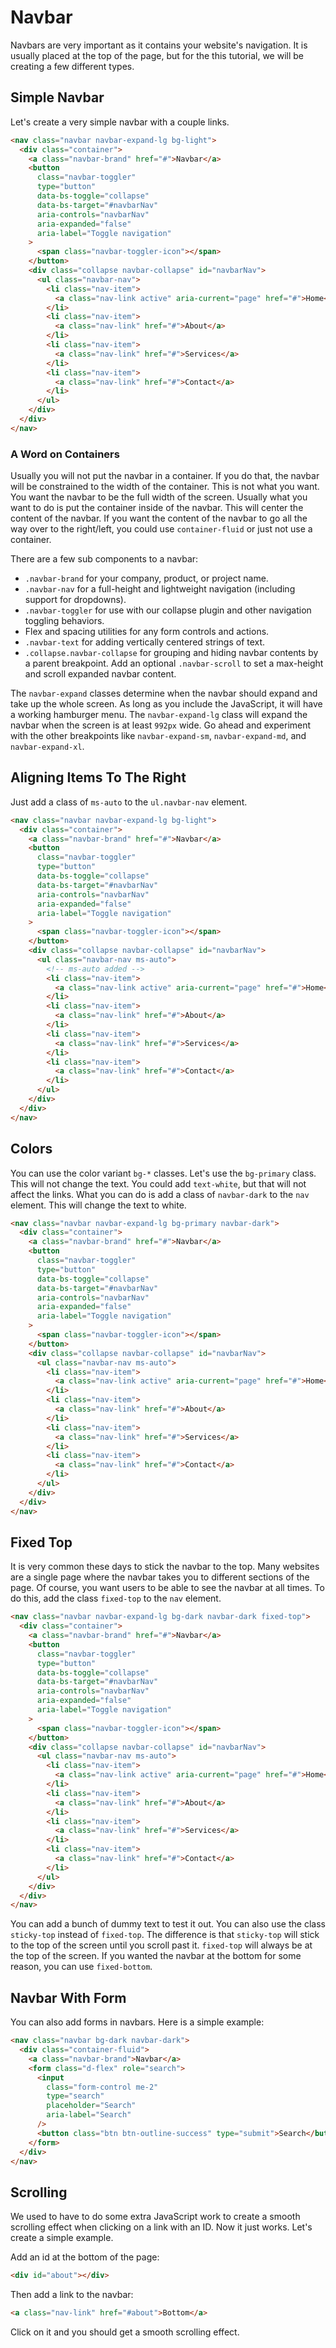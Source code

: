 # Navbar

Navbars are very important as it contains your website's navigation. It is usually placed at the top of the page, but for the this tutorial, we will be creating a few different types.

## Simple Navbar

Let's create a very simple navbar with a couple links.

```html
<nav class="navbar navbar-expand-lg bg-light">
  <div class="container">
    <a class="navbar-brand" href="#">Navbar</a>
    <button
      class="navbar-toggler"
      type="button"
      data-bs-toggle="collapse"
      data-bs-target="#navbarNav"
      aria-controls="navbarNav"
      aria-expanded="false"
      aria-label="Toggle navigation"
    >
      <span class="navbar-toggler-icon"></span>
    </button>
    <div class="collapse navbar-collapse" id="navbarNav">
      <ul class="navbar-nav">
        <li class="nav-item">
          <a class="nav-link active" aria-current="page" href="#">Home</a>
        </li>
        <li class="nav-item">
          <a class="nav-link" href="#">About</a>
        </li>
        <li class="nav-item">
          <a class="nav-link" href="#">Services</a>
        </li>
        <li class="nav-item">
          <a class="nav-link" href="#">Contact</a>
        </li>
      </ul>
    </div>
  </div>
</nav>
```

### A Word on Containers

Usually you will not put the navbar in a container. If you do that, the navbar will be constrained to the width of the container. This is not what you want. You want the navbar to be the full width of the screen. Usually what you want to do is put the container inside of the navbar. This will center the content of the navbar. If you want the content of the navbar to go all the way over to the right/left, you could use `container-fluid` or just not use a container.

There are a few sub components to a navbar:

- `.navbar-brand` for your company, product, or project name.
- `.navbar-nav` for a full-height and lightweight navigation (including support for dropdowns).
- `.navbar-toggler` for use with our collapse plugin and other navigation toggling behaviors.
- Flex and spacing utilities for any form controls and actions.
- `.navbar-text` for adding vertically centered strings of text.
- `.collapse.navbar-collapse` for grouping and hiding navbar contents by a parent breakpoint.
  Add an optional `.navbar-scroll` to set a max-height and scroll expanded navbar content.

The `navbar-expand` classes determine when the navbar should expand and take up the whole screen. As long as you include the JavaScript, it will have a working hamburger menu. The `navbar-expand-lg` class will expand the navbar when the screen is at least `992px` wide. Go ahead and experiment with the other breakpoints like `navbar-expand-sm`, `navbar-expand-md`, and `navbar-expand-xl`.

## Aligning Items To The Right

Just add a class of `ms-auto` to the `ul.navbar-nav` element.

```html
<nav class="navbar navbar-expand-lg bg-light">
  <div class="container">
    <a class="navbar-brand" href="#">Navbar</a>
    <button
      class="navbar-toggler"
      type="button"
      data-bs-toggle="collapse"
      data-bs-target="#navbarNav"
      aria-controls="navbarNav"
      aria-expanded="false"
      aria-label="Toggle navigation"
    >
      <span class="navbar-toggler-icon"></span>
    </button>
    <div class="collapse navbar-collapse" id="navbarNav">
      <ul class="navbar-nav ms-auto">
        <!-- ms-auto added -->
        <li class="nav-item">
          <a class="nav-link active" aria-current="page" href="#">Home</a>
        </li>
        <li class="nav-item">
          <a class="nav-link" href="#">About</a>
        </li>
        <li class="nav-item">
          <a class="nav-link" href="#">Services</a>
        </li>
        <li class="nav-item">
          <a class="nav-link" href="#">Contact</a>
        </li>
      </ul>
    </div>
  </div>
</nav>
```

## Colors

You can use the color variant `bg-*` classes. Let's use the `bg-primary` class. This will not change the text. You could add `text-white`, but that will not affect the links. What you can do is add a class of `navbar-dark` to the `nav` element. This will change the text to white.

```html
<nav class="navbar navbar-expand-lg bg-primary navbar-dark">
  <div class="container">
    <a class="navbar-brand" href="#">Navbar</a>
    <button
      class="navbar-toggler"
      type="button"
      data-bs-toggle="collapse"
      data-bs-target="#navbarNav"
      aria-controls="navbarNav"
      aria-expanded="false"
      aria-label="Toggle navigation"
    >
      <span class="navbar-toggler-icon"></span>
    </button>
    <div class="collapse navbar-collapse" id="navbarNav">
      <ul class="navbar-nav ms-auto">
        <li class="nav-item">
          <a class="nav-link active" aria-current="page" href="#">Home</a>
        </li>
        <li class="nav-item">
          <a class="nav-link" href="#">About</a>
        </li>
        <li class="nav-item">
          <a class="nav-link" href="#">Services</a>
        </li>
        <li class="nav-item">
          <a class="nav-link" href="#">Contact</a>
        </li>
      </ul>
    </div>
  </div>
</nav>
```

## Fixed Top

It is very common these days to stick the navbar to the top. Many websites are a single page where the navbar takes you to different sections of the page. Of course, you want users to be able to see the navbar at all times. To do this, add the class `fixed-top` to the `nav` element.

```html
<nav class="navbar navbar-expand-lg bg-dark navbar-dark fixed-top">
  <div class="container">
    <a class="navbar-brand" href="#">Navbar</a>
    <button
      class="navbar-toggler"
      type="button"
      data-bs-toggle="collapse"
      data-bs-target="#navbarNav"
      aria-controls="navbarNav"
      aria-expanded="false"
      aria-label="Toggle navigation"
    >
      <span class="navbar-toggler-icon"></span>
    </button>
    <div class="collapse navbar-collapse" id="navbarNav">
      <ul class="navbar-nav ms-auto">
        <li class="nav-item">
          <a class="nav-link active" aria-current="page" href="#">Home</a>
        </li>
        <li class="nav-item">
          <a class="nav-link" href="#">About</a>
        </li>
        <li class="nav-item">
          <a class="nav-link" href="#">Services</a>
        </li>
        <li class="nav-item">
          <a class="nav-link" href="#">Contact</a>
        </li>
      </ul>
    </div>
  </div>
</nav>
```

You can add a bunch of dummy text to test it out. You can also use the class `sticky-top` instead of `fixed-top`. The difference is that `sticky-top` will stick to the top of the screen until you scroll past it. `fixed-top` will always be at the top of the screen. If you wanted the navbar at the bottom for some reason, you can use `fixed-bottom`.

## Navbar With Form

You can also add forms in navbars. Here is a simple example:

```html
<nav class="navbar bg-dark navbar-dark">
  <div class="container-fluid">
    <a class="navbar-brand">Navbar</a>
    <form class="d-flex" role="search">
      <input
        class="form-control me-2"
        type="search"
        placeholder="Search"
        aria-label="Search"
      />
      <button class="btn btn-outline-success" type="submit">Search</button>
    </form>
  </div>
</nav>
```

## Scrolling

We used to have to do some extra JavaScript work to create a smooth scrolling effect when clicking on a link with an ID. Now it just works. Let's create a simple example.

Add an id at the bottom of the page:

```html
<div id="about"></div>
```

Then add a link to the navbar:

```html
<a class="nav-link" href="#about">Bottom</a>
```

Click on it and you should get a smooth scrolling effect.

